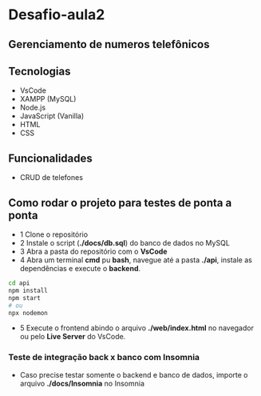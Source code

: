 # Desafio-aula2
## Gerenciamento de numeros telefônicos

## Tecnologias
- VsCode
- XAMPP (MySQL)
- Node.js
- JavaScript (Vanilla)
- HTML
- CSS

## Funcionalidades
- CRUD de telefones

## Como rodar o projeto para testes de ponta a ponta
- 1 Clone o repositório
- 2 Instale o script (**./docs/db.sql**) do banco de dados no MySQL
- 3 Abra a pasta do repositório com o **VsCode**
- 4 Abra um terminal **cmd** pu **bash**, navegue até a pasta **./api**, instale as dependências e execute o **backend**.
```bash
cd api
npm install
npm start
# ou
npx nodemon
```
- 5 Execute o frontend abindo o arquivo **./web/index.html** no navegador ou pelo **Live Server** do VsCode.

### Teste de integração back x banco com Insomnia
- Caso precise testar somente o backend e banco de dados, importe o arquivo **./docs/Insomnia** no Insomnia
